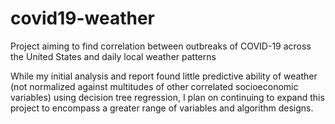 # covid19-weather
Project aiming to find correlation between outbreaks of COVID-19 across the United States and daily local weather patterns

While my initial analysis and report found little predictive ability of weather (not normalized against multitudes of other correlated socioeconomic variables) using decision tree regression, I plan on continuing to expand this project to encompass a greater range of variables and algorithm designs.
